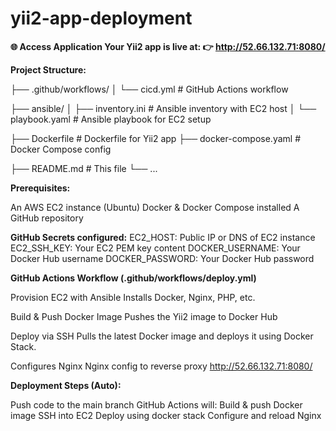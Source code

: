 # yii2-app-deployment

**🌐 Access Application
Your Yii2 app is live at:
👉 http://52.66.132.71:8080/**

**Project Structure:**

├── .github/workflows/
│   └── cicd.yml           # GitHub Actions workflow

├── ansible/
│   ├── inventory.ini        # Ansible inventory with EC2 host
│   └── playbook.yaml        # Ansible playbook for EC2 setup

├── Dockerfile               # Dockerfile for Yii2 app
├── docker-compose.yaml      # Docker Compose config

├── README.md                # This file
└── ...

**Prerequisites:**

An AWS EC2 instance (Ubuntu)
Docker & Docker Compose installed
A GitHub repository

**GitHub Secrets configured:**
EC2_HOST: Public IP or DNS of EC2 instance
EC2_SSH_KEY: Your EC2 PEM key content
DOCKER_USERNAME: Your Docker Hub username
DOCKER_PASSWORD: Your Docker Hub password

**GitHub Actions Workflow (.github/workflows/deploy.yml)**

Provision EC2 with Ansible
Installs Docker, Nginx, PHP, etc.

Build & Push Docker Image
Pushes the Yii2 image to Docker Hub

Deploy via SSH
Pulls the latest Docker image and deploys it using Docker Stack.

Configures Nginx
Nginx config to reverse proxy http://52.66.132.71:8080/


**Deployment Steps (Auto):**

Push code to the main branch
GitHub Actions will:
Build & push Docker image
SSH into EC2
Deploy using docker stack
Configure and reload Nginx






